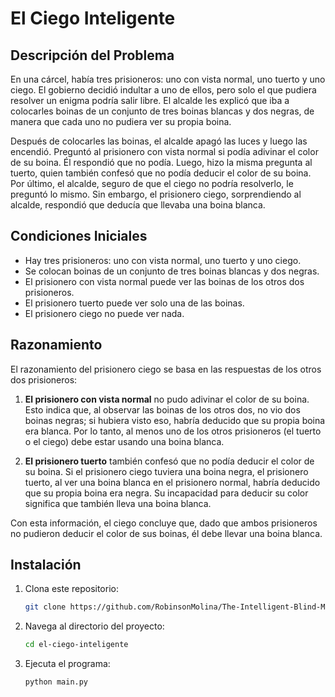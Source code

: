 # El Ciego Inteligente

## Descripción del Problema
En una cárcel, había tres prisioneros: uno con vista normal, uno tuerto y uno ciego. El gobierno decidió indultar a uno de ellos, pero solo el que pudiera resolver un enigma podría salir libre. El alcalde les explicó que iba a colocarles boinas de un conjunto de tres boinas blancas y dos negras, de manera que cada uno no pudiera ver su propia boina.

Después de colocarles las boinas, el alcalde apagó las luces y luego las encendió. Preguntó al prisionero con vista normal si podía adivinar el color de su boina. Él respondió que no podía. Luego, hizo la misma pregunta al tuerto, quien también confesó que no podía deducir el color de su boina. Por último, el alcalde, seguro de que el ciego no podría resolverlo, le preguntó lo mismo. Sin embargo, el prisionero ciego, sorprendiendo al alcalde, respondió que deducía que llevaba una boina blanca.

## Condiciones Iniciales
- Hay tres prisioneros: uno con vista normal, uno tuerto y uno ciego.
- Se colocan boinas de un conjunto de tres boinas blancas y dos negras.
- El prisionero con vista normal puede ver las boinas de los otros dos prisioneros.
- El prisionero tuerto puede ver solo una de las boinas.
- El prisionero ciego no puede ver nada.

## Razonamiento
El razonamiento del prisionero ciego se basa en las respuestas de los otros dos prisioneros:

1. **El prisionero con vista normal** no pudo adivinar el color de su boina. Esto indica que, al observar las boinas de los otros dos, no vio dos boinas negras; si hubiera visto eso, habría deducido que su propia boina era blanca. Por lo tanto, al menos uno de los otros prisioneros (el tuerto o el ciego) debe estar usando una boina blanca.

2. **El prisionero tuerto** también confesó que no podía deducir el color de su boina. Si el prisionero ciego tuviera una boina negra, el prisionero tuerto, al ver una boina blanca en el prisionero normal, habría deducido que su propia boina era negra. Su incapacidad para deducir su color significa que también lleva una boina blanca.

Con esta información, el ciego concluye que, dado que ambos prisioneros no pudieron deducir el color de sus boinas, él debe llevar una boina blanca.

## Instalación
1. Clona este repositorio:
   ```bash
   git clone https://github.com/RobinsonMolina/The-Intelligent-Blind-Man.git
   ```
2. Navega al directorio del proyecto:
   ```bash
   cd el-ciego-inteligente
   ```
3. Ejecuta el programa:
   ```bash
   python main.py
   ```
